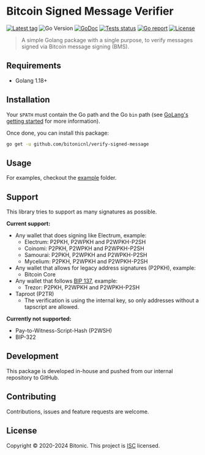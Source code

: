 # Bitcoin Signed Message Verifier

[![Latest tag](https://img.shields.io/github/tag/bitonicnl/verify-signed-message.svg)](https://github.com/bitonicnl/verify-signed-message/tags)
![Go Version](https://img.shields.io/badge/Go-%3E%3D%201.18-%23007d9c)
[![GoDoc](https://godoc.org/github.com/bitonicnl/verify-signed-message?status.svg)](https://pkg.go.dev/github.com/bitonicnl/verify-signed-message)
[![Tests status](https://github.com/bitonicnl/verify-signed-message/actions/workflows/test.yml/badge.svg)](https://github.com/BitonicNL/verify-signed-message/actions/workflows/test.yml)
[![Go report](https://goreportcard.com/badge/github.com/bitonicnl/verify-signed-message)](https://goreportcard.com/report/github.com/bitonicnl/verify-signed-message)
[![License](https://img.shields.io/github/license/bitonicnl/verify-signed-message)](./LICENSE)

> A simple Golang package with a single purpose, to verify messages signed via Bitcoin message signing (BMS).

## Requirements

- Golang 1.18+

## Installation

Your `$PATH` must contain the Go path and the Go `bin` path (see [GoLang's getting started](https://golang.org/doc/install#install) for more information). 

Once done, you can install this package: 
```bash
go get -u github.com/bitonicnl/verify-signed-message
```

## Usage

For examples, checkout the [example](/.example) folder.

## Support

This library tries to support as many signatures as possible.

**Current support:**
- Any wallet that does signing like Electrum, example:
  - Electrum: P2PKH, P2WPKH and P2WPKH-P2SH
  - Coinomi: P2PKH, P2WPKH and P2WPKH-P2SH
  - Samourai: P2PKH, P2WPKH and P2WPKH-P2SH
  - Mycelium: P2PKH, P2WPKH and P2WPKH-P2SH
- Any wallet that allows for legacy address signatures (P2PKH), example:
  - Bitcoin Core
- Any wallet that follows [BIP 137](https://github.com/bitcoin/bips/blob/master/bip-0137.mediawiki), example:
  - Trezor: P2PKH, P2WPKH and P2WPKH-P2SH
- Taproot (P2TR)
  - The verification is using the internal key, so only addresses without a tapscript are allowed.

**Currently not supported:**
- Pay-to-Witness-Script-Hash (P2WSH)
- BIP-322

## Development

This package is developed in-house and pushed from our internal repository to GitHub.

## Contributing

Contributions, issues and feature requests are welcome.

## License

Copyright © 2020-2024 Bitonic. This project is [ISC](/LICENSE) licensed.
